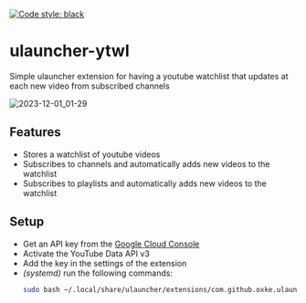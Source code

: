 [![Code style: black](https://img.shields.io/badge/code%20style-black-000000.svg)](https://github.com/psf/black)
# ulauncher-ytwl
Simple ulauncher extension for having a youtube watchlist that updates at each new video from subscribed channels

![2023-12-01\_01-29](https://github.com/Oxke/ulauncher-ytwl/assets/40807290/68f126bf-f83e-4893-b2a1-b67d8fca4157)

## Features
- Stores a watchlist of youtube videos
- Subscribes to channels and automatically adds new videos to the watchlist
- Subscribes to playlists and automatically adds new videos to the watchlist


## Setup
- Get an API key from the [Google Cloud Console](https://console.cloud.google.com/apis/credentials)
- Activate the YouTube Data API v3
- Add the key in the settings of the extension
- _(systemd)_ run the following commands:
    ```bash
    sudo bash ~/.local/share/ulauncher/extensions/com.github.oxke.ulauncher-ytwl/install.sh
    ```
